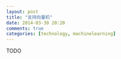 ```yaml
---
layout: post
title: "支持向量机"
date: 2014-03-30 20:20
comments: true
categories: [technology, machinelearning]
---
```

TODO
